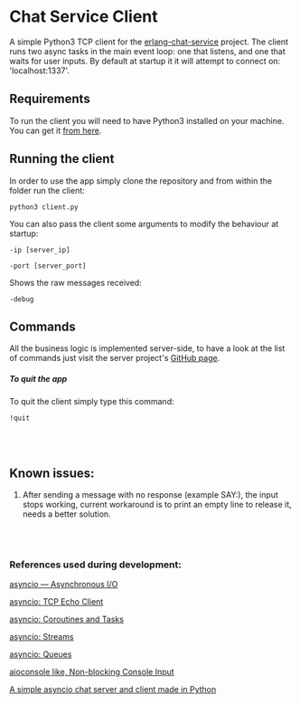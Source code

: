 # Chat Service Client
A simple Python3 TCP client for the [erlang-chat-service](https://github.com/skaysrei/erlang-chat-service) project. 
The client runs two async tasks in the main event loop: one that listens, and one that waits for user inputs. 
By default at startup it it will attempt to connect on: 'localhost:1337'.

## Requirements
To run the client you will need to have Python3 installed on your machine.
You can get it [from here](https://www.python.org/downloads/).

## Running the client
In order to use the app simply clone the repository and from within the folder run the client:
```
python3 client.py
```
You can also pass the client some arguments to modify the behaviour at startup:
```
-ip [server_ip]
```
```
-port [server_port]
```
Shows the raw messages received:
```
-debug
```

## Commands
All the business logic is implemented server-side, to have a look at the list of commands just 
visit the server project's [GitHub page](https://github.com/skaysrei/erlang-chat-service).

##### To quit the app
To quit the client simply type this command:
```
!quit
```

<br></br>

## Known issues:
1. After sending a message with no response (example SAY:), the input stops working, current
workaround is to print an empty line to release it, needs a better solution.

<br></br>

### References used during development: 

[asyncio — Asynchronous I/O](https://docs.python.org/3/library/asyncio.html)

[asyncio: TCP Echo Client](https://docs.python.org/3/library/asyncio-protocol.html#tcp-echo-client)

[asyncio: Coroutines and Tasks](https://docs.python.org/3/library/asyncio-task.html)

[asyncio: Streams](https://docs.python.org/3/library/asyncio-stream.html)

[asyncio: Queues](https://docs.python.org/3/library/asyncio-queue.html)

[aioconsole like, Non-blocking Console Input](https://stackoverflow.com/a/65326191)

[A simple asyncio chat server and client made in Python](https://github.com/henry232323/Simple-Asyncio-Chat-Client)
